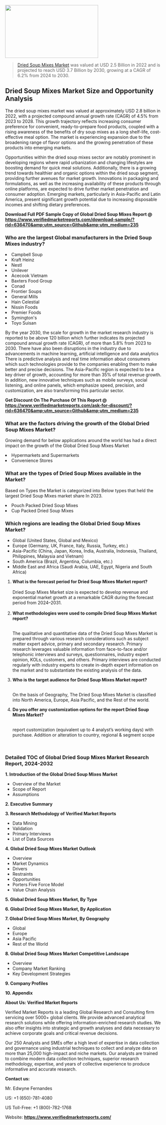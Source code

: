 <img src="https://ffe5etoiles.com/wp-content/uploads/2024/12/MST1-300x171.png" alt="" width="300" height="171" class="alignnone size-medium wp-image-20088" /><blockquote><p><p><a href="https://www.verifiedmarketreports.com/download-sample/?rid=636470&utm_source=Github&utm_medium=235" target="_blank">Dried Soup Mixes Market</a> was valued at USD 2.5 Billion in 2022 and is projected to reach USD 3.7 Billion by 2030, growing at a CAGR of 6.2% from 2024 to 2030.</p></blockquote><p><h2>Dried Soup Mixes Market Size and Opportunity Analysis</h2><p>The dried soup mixes market was valued at approximately USD 2.8 billion in 2022, with a projected compound annual growth rate (CAGR) of 4.5% from 2023 to 2028. This growth trajectory reflects increasing consumer preference for convenient, ready-to-prepare food products, coupled with a rising awareness of the benefits of dry soup mixes as a long shelf-life, cost-effective meal option. The market is experiencing expansion due to the broadening range of flavor options and the growing penetration of these products into emerging markets.</p><p>Opportunities within the dried soup mixes sector are notably prominent in developing regions where rapid urbanization and changing lifestyles are boosting demand for quick meal solutions. Additionally, there is a growing trend towards healthier and organic options within the dried soup segment, providing further avenues for market growth. Innovations in packaging and formulations, as well as the increasing availability of these products through online platforms, are expected to drive further market penetration and consumer adoption. Emerging markets, particularly in Asia-Pacific and Latin America, present significant growth potential due to increasing disposable incomes and shifting dietary preferences.</p></p><p class=""><strong>Download Full PDF Sample Copy of Global Dried Soup Mixes Report @ <a href="https://www.verifiedmarketreports.com/download-sample/?rid=636470&amp;utm_source=Github&amp;utm_medium=235" target="_blank">https://www.verifiedmarketreports.com/download-sample/?rid=636470&amp;utm_source=Github&amp;utm_medium=235</a></strong></p><h3 id="" class="">Who are the largest Global manufacturers in the Dried Soup Mixes industry?</h3><p><li>Campbell Soup</li><li> Kraft Heinz</li><li> Nestl</li><li> Unilever</li><li> Acecook Vietnam</li><li> Baxters Food Group</li><li> Conad</li><li> Frontier Soups</li><li> General Mills</li><li> Hain Celestial</li><li> Nissin Foods</li><li> Premier Foods</li><li> Symington's</li><li> Toyo Suisan</li></p><div class=""><div class="" dir="" data-message-author-role="" data-message-id="" data-message-model-slug=""><div class=""><div class=""><div class=""><div class="" dir="" data-message-author-role="" data-message-id="" data-message-model-slug=""><div class=""><div class=""><p>By the year 2030, the scale for growth in the market research industry is reported to be above 120 billion which further indicates its projected compound annual growth rate (CAGR), of more than 5.8% from 2023 to 2030. There have also been disruptions in the industry due to advancements in machine learning, artificial intelligence and data analytics There is predictive analysis and real time information about consumers which such technologies provide to the companies enabling them to make better and precise decisions. The Asia-Pacific region is expected to be a key driver of growth, accounting for more than 35% of total revenue growth. In addition, new innovative techniques such as mobile surveys, social listening, and online panels, which emphasize speed, precision, and customization, are also transforming this particular sector.</p><p><strong>Get Discount On The Purchase Of This Report @&nbsp; <a href="https://www.verifiedmarketreports.com/ask-for-discount/?rid=636470&amp;utm_source=Github&amp;utm_medium=235" target="_blank">https://www.verifiedmarketreports.com/ask-for-discount/?rid=636470&amp;utm_source=Github&amp;utm_medium=235</a></strong></p></div></div></div></div></div></div></div></div><h3 id="" class="">What are the factors driving the growth of the Global Dried Soup Mixes Market?</h3><p id="" class="">Growing demand for below applications around the world has had a direct impact on the growth of the Global Dried Soup Mixes Market</p><p id="" class=""><li>Hypermarkets and Supermarkets</li><li> Convenience Stores</li></p><h3 id="" class="">What are the types of Dried Soup Mixes available in the Market?</h3><p id="" class="">Based on Types the Market is categorized into Below types that held the largest Dried Soup Mixes market share In 2023.</p><p id="" class=""><li>Pouch Packed Dried Soup Mixes</li><li> Cup Packed Dried Soup Mixes</li></p><h3 id="" class="">Which regions are leading the Global Dried Soup Mixes Market?</h3><ul><li>Global (United States, Global and Mexico)</li><li>Europe (Germany, UK, France, Italy, Russia, Turkey, etc.)</li><li>Asia-Pacific (China, Japan, Korea, India, Australia, Indonesia, Thailand, Philippines, Malaysia and Vietnam)</li><li>South America (Brazil, Argentina, Columbia, etc.)</li><li>Middle East and Africa (Saudi Arabia, UAE, Egypt, Nigeria and South Africa)</li></ul><p><ol><li><strong>What is the forecast period for Dried Soup Mixes Market report?<br /></strong><br /><span data-sheets-root="1" data-sheets-value="{&quot;1&quot;:2,&quot;2&quot;:&quot;XXXX size is expected to develop revenue and exponential market growth at a remarkable CAGR during the forecast period from 2024&ndash;2030.&quot;}" data-sheets-userformat="{&quot;2&quot;:12674,&quot;4&quot;:{&quot;1&quot;:2,&quot;2&quot;:16776960},&quot;10&quot;:2,&quot;11&quot;:0,&quot;15&quot;:&quot;Arial&quot;,&quot;16&quot;:12}">Dried Soup Mixes Market size is expected to develop revenue and exponential market growth at a remarkable CAGR during the forecast period from 2024&ndash;2031.</span><br /><br /></li><li><strong>What methodologies were used to compile Dried Soup Mixes Market report?<br /><br /></strong><p>The qualitative and quantitative data of the&nbsp;Dried Soup Mixes Market is prepared through various research considerations such as subject matter expert advice, primary and secondary research. Primary research leverages valuable information from face-to-face and/or telephonic interviews and surveys, questionnaires, industry expert opinion, KOLs, customers, and others. Primary interviews are conducted regularly with industry experts to create in-depth expert information on the market and to substantiate the existing analysis of the data.&nbsp;</p></li><li><strong>Who is the target audience for Dried Soup Mixes Market report?<br /><br /></strong><p>On the basis of Geography, The&nbsp;Dried Soup Mixes Market is classified into North America, Europe, Asia Pacific, and the Rest of the world.</p></li><li><strong>Do you offer any customization options for the report Dried Soup Mixes Market?<br /><br /></strong><p>report customization (equivalent up to 4 analyst&rsquo;s working days) with purchase. Addition or alteration to country, regional &amp; segment scope</p><p>&nbsp;</p></li></ol></p><h3 id="" class="">Detailed TOC of Global Dried Soup Mixes Market Research Report, 2024-2032</h3><p id="" class=""><strong>1. Introduction of the Global Dried Soup Mixes Market</strong></p><ul><li>Overview of the Market</li><li>Scope of Report</li><li>Assumptions</li></ul><p id="" class=""><strong>2. Executive Summary</strong></p><p id="" class=""><strong>3. Research Methodology of&nbsp;Verified Market Reports</strong></p><ul><li>Data Mining</li><li>Validation</li><li>Primary Interviews</li><li>List of Data Sources</li></ul><p id="" class=""><strong>4. Global Dried Soup Mixes Market Outlook</strong></p><ul><li>Overview</li><li>Market Dynamics</li><li>Drivers</li><li>Restraints</li><li>Opportunities</li><li>Porters Five Force Model</li><li>Value Chain Analysis</li></ul><p id="" class=""><strong>5. Global Dried Soup Mixes Market, By&nbsp;Type</strong></p><p id="" class=""><strong>6. Global Dried Soup Mixes Market, By Application</strong></p><p id="" class=""><strong>7. Global Dried Soup Mixes Market, By Geography</strong></p><ul><li>Global</li><li>Europe</li><li>Asia Pacific</li><li>Rest of the World</li></ul><p id="" class=""><strong>8. Global Dried Soup Mixes Market Competitive Landscape</strong></p><ul><li>Overview</li><li>Company Market Ranking</li><li>Key Development Strategies</li></ul><p id="" class=""><strong>9. Company Profiles</strong></p><p id="" class=""><strong>10. Appendix</strong></p><p id="" class=""><strong>About Us: Verified Market Reports</strong></p><p id="" class="">Verified Market Reports is a leading Global Research and Consulting firm servicing over 5000+ global clients. We provide advanced analytical research solutions while offering information-enriched research studies. We also offer insights into strategic and growth analyses and data necessary to achieve corporate goals and critical revenue decisions.</p><p id="" class="">Our 250 Analysts and SMEs offer a high level of expertise in data collection and governance using industrial techniques to collect and analyze data on more than 25,000 high-impact and niche markets. Our analysts are trained to combine modern data collection techniques, superior research methodology, expertise, and years of collective experience to produce informative and accurate research.</p><p id="" class=""><strong>Contact us:</strong></p><p id="" class="">Mr. Edwyne Fernandes</p><p id="" class="">US: +1 (650)-781-4080</p><p id="" class="">US Toll-Free: +1 (800)-782-1768</p><p id="" class="">Website: <a target="" data-test-app-aware-link=""><strong>https://www.verifiedmarketreports.com/</strong></a></p>
